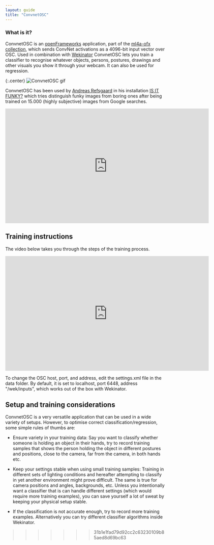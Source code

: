 ```yaml
---
layout: guide
title: "ConvnetOSC"
---
```

### What is it?

ConvnetOSC is an [openFrameworks](http://www.openframeworks.cc) application, part of the [ml4a-ofx collection](https://github.com/ml4a/ml4a-ofx/), which sends ConvNet activations as a 4096-bit input vector over OSC. Used in combination with [Wekinator](http://www.wekinator.org/) ConvnetOSC lets you train a classifier to recognise whatever objects, persons, postures, drawings and other visuals you show it through your webcam. It can also be used for regression. 

{:.center}
![ConvnetOSC gif](https://andreasrefsgaard.dk/wp-content/uploads/2017/04/ConvnetOSC.gif)


ConvnetOSC has been used by [Andreas Refsgaard](http://andreasrefsgaard.dk/) in his installation [IS IT FUNKY?](https://andreasrefsgaard.dk/project/is-it-funky/) which tries distinguish funky images from boring ones after being trained on 15.000 (highly subjective) images from Google searches.

<center>
<iframe src="https://player.vimeo.com/video/197020660" width="640" height="360" frameborder="0" webkitallowfullscreen mozallowfullscreen allowfullscreen></iframe>
</center>



## Training instructions

The video below takes you through the steps of the training process.

<center>
<iframe src="https://player.vimeo.com/video/212722917" width="640" height="360" frameborder="0" webkitallowfullscreen mozallowfullscreen allowfullscreen></iframe>
</center>

To change the OSC host, port, and address, edit the settings.xml file in the data folder. By default, it is set to localhost, port 6448, address "/wek/inputs", which works out of the box with Wekinator.



## Setup and training considerations
ConvnetOSC is a very versatile application that can be used in a wide variety of setups. However, to optimise correct classification/regression, some simple rules of thumbs are:

* Ensure variety in your training data: Say you want to classify whether someone is holding an object in their hands, try to record training samples that shows the person holding the object in different postures and positions, close to the camera, far from the camera, in both hands etc. 

* Keep your settings stable when using small training samples: Training in different sets of lighting conditions and hereafter attempting to classify in yet another environment might prove difficult. The same is true for camera positions and angles, backgrounds, etc. Unless you intentionally want a classifier that is can handle different settings (which would require more training examples), you can save yourself a lot of sweat by keeping your physical setup stable. 

* If the classification is not accurate enough, try to record more training examples. Alternatively you can try different classifier algorithms inside Wekinator.
>>>>>>> 31b1e1fad79d92cc2c63230109b85aed8d69bc63

